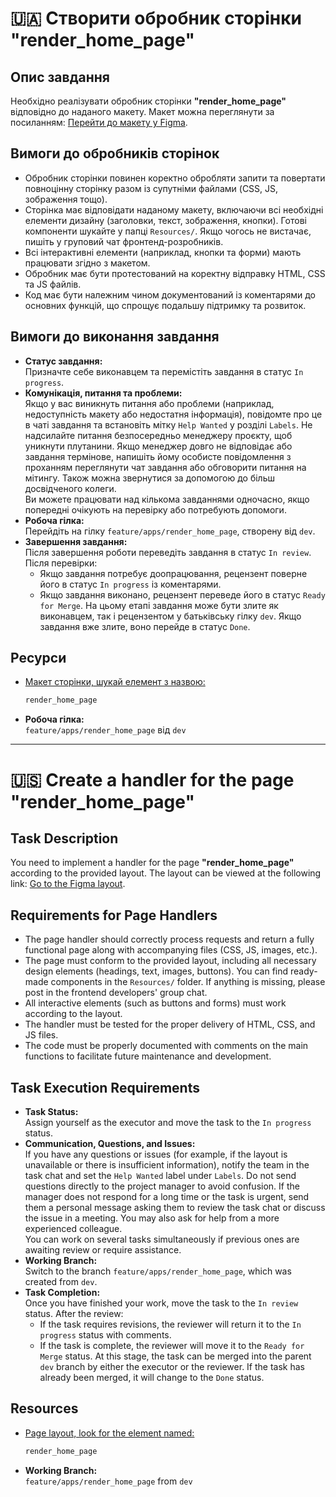 # 🇺🇦 Створити обробник сторінки "render_home_page"

## Опис завдання
Необхідно реалізувати обробник сторінки **"render_home_page"** відповідно до наданого макету. Макет можна переглянути за посиланням:
[Перейти до макету у Figma](https://www.figma.com/design/XMX1W4mwttgUy8L0a4kzQe/Bronyumo.ua-(special-task-mockup)?node-id=0-1&t=wnXX2PPEWtIi002e-1).

## Вимоги до обробників сторінок
- Обробник сторінки повинен коректно обробляти запити та повертати повноцінну сторінку разом із супутніми файлами (CSS, JS, зображення тощо).
- Сторінка має відповідати наданому макету, включаючи всі необхідні елементи дизайну (заголовки, текст, зображення, кнопки). Готові компоненти шукайте у папці `Resources/`. Якщо чогось не вистачає, пишіть у груповий чат фронтенд-розробників.
- Всі інтерактивні елементи (наприклад, кнопки та форми) мають працювати згідно з макетом.
- Обробник має бути протестований на коректну відправку HTML, CSS та JS файлів.
- Код має бути належним чином документований із коментарями до основних функцій, що спрощує подальшу підтримку та розвиток.

## Вимоги до виконання завдання
- **Статус завдання:**  
  Призначте себе виконавцем та перемістіть завдання в статус `In progress`.
- **Комунікація, питання та проблеми:**  
  Якщо у вас виникнуть питання або проблеми (наприклад, недоступність макету або недостатня інформація), повідомте про це в чаті завдання та встановіть мітку `Help Wanted` у розділі `Labels`. Не надсилайте питання безпосередньо менеджеру проєкту, щоб уникнути плутанини. Якщо менеджер довго не відповідає або завдання термінове, напишіть йому особисте повідомлення з проханням переглянути чат завдання або обговорити питання на мітингу. Також можна звернутися за допомогою до більш досвідченого колеги.  
  Ви можете працювати над кількома завданнями одночасно, якщо попередні очікують на перевірку або потребують допомоги.
- **Робоча гілка:**  
  Перейдіть на гілку `feature/apps/render_home_page`, створену від `dev`.
- **Завершення завдання:**  
  Після завершення роботи переведіть завдання в статус `In review`. Після перевірки:  
  - Якщо завдання потребує доопрацювання, рецензент поверне його в статус `In progress` із коментарями.  
  - Якщо завдання виконано, рецензент переведе його в статус `Ready for Merge`. На цьому етапі завдання може бути злите як виконавцем, так і рецензентом у батьківську гілку `dev`. Якщо завдання вже злите, воно перейде в статус `Done`.

## Ресурси
- [Макет сторінки, шукай елемент з назвою:](https://www.figma.com/design/XMX1W4mwttgUy8L0a4kzQe/Bronyumo.ua-(special-task-mockup)?node-id=0-1&t=wnXX2PPEWtIi002e-1)  
    ```bash
    render_home_page
    ```
- **Робоча гілка:**  
  `feature/apps/render_home_page` від `dev`
---
# 🇺🇸 Create a handler for the page "render_home_page"

## Task Description
You need to implement a handler for the page **"render_home_page"** according to the provided layout. The layout can be viewed at the following link:
[Go to the Figma layout](https://www.figma.com/design/XMX1W4mwttgUy8L0a4kzQe/Bronyumo.ua-(special-task-mockup)?node-id=0-1&t=wnXX2PPEWtIi002e-1).

## Requirements for Page Handlers
- The page handler should correctly process requests and return a fully functional page along with accompanying files (CSS, JS, images, etc.).
- The page must conform to the provided layout, including all necessary design elements (headings, text, images, buttons). You can find ready-made components in the `Resources/` folder. If anything is missing, please post in the frontend developers' group chat.
- All interactive elements (such as buttons and forms) must work according to the layout.
- The handler must be tested for the proper delivery of HTML, CSS, and JS files.
- The code must be properly documented with comments on the main functions to facilitate future maintenance and development.

## Task Execution Requirements
- **Task Status:**  
  Assign yourself as the executor and move the task to the `In progress` status.
- **Communication, Questions, and Issues:**  
  If you have any questions or issues (for example, if the layout is unavailable or there is insufficient information), notify the team in the task chat and set the `Help Wanted` label under `Labels`. Do not send questions directly to the project manager to avoid confusion. If the manager does not respond for a long time or the task is urgent, send them a personal message asking them to review the task chat or discuss the issue in a meeting. You may also ask for help from a more experienced colleague.  
  You can work on several tasks simultaneously if previous ones are awaiting review or require assistance.
- **Working Branch:**  
  Switch to the branch `feature/apps/render_home_page`, which was created from `dev`.
- **Task Completion:**  
  Once you have finished your work, move the task to the `In review` status. After the review:  
  - If the task requires revisions, the reviewer will return it to the `In progress` status with comments.  
  - If the task is complete, the reviewer will move it to the `Ready for Merge` status. At this stage, the task can be merged into the parent `dev` branch by either the executor or the reviewer. If the task has already been merged, it will change to the `Done` status.

## Resources
- [Page layout, look for the element named:](https://www.figma.com/design/XMX1W4mwttgUy8L0a4kzQe/Bronyumo.ua-(special-task-mockup)?node-id=0-1&t=wnXX2PPEWtIi002e-1)  
    ```bash
    render_home_page
    ```
- **Working Branch:**  
  `feature/apps/render_home_page` from `dev`